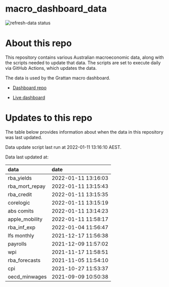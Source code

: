 
<!-- README.md is generated from README.Rmd. Please edit that file -->

# macro\_dashboard\_data

<!-- badges: start -->

![refresh-data
status](https://github.com/grattan/macro_dashboard_data/workflows/refresh-data/badge.svg)

<!-- badges: end -->

# About this repo

This repository contains various Australian macroeconomic data, along
with the scripts needed to update that data. The scripts are set to
execute daily via GitHub Actions, which updates the data.

The data is used by the Grattan macro dashboard.

  - [Dashboard repo](https://github.com/grattan/macrodashboard)

  - [Live dashboard](https://mattcowgill.shinyapps.io/macrodashboard/)

# Updates to this repo

The table below provides information about when the data in this
repository was last updated.

Data update script last run at 2022-01-11 13:16:10 AEST.

Data last updated at:

| data             | date                |
| :--------------- | :------------------ |
| rba\_yields      | 2022-01-11 13:16:03 |
| rba\_mort\_repay | 2022-01-11 13:15:43 |
| rba\_credit      | 2022-01-11 13:15:35 |
| corelogic        | 2022-01-11 13:15:19 |
| abs comits       | 2022-01-11 13:14:23 |
| apple\_mobility  | 2022-01-11 11:58:17 |
| rba\_inf\_exp    | 2022-01-04 11:56:47 |
| lfs monthly      | 2021-12-17 11:56:38 |
| payrolls         | 2021-12-09 11:57:02 |
| wpi              | 2021-11-17 11:58:51 |
| rba\_forecasts   | 2021-11-05 11:54:10 |
| cpi              | 2021-10-27 11:53:37 |
| oecd\_minwages   | 2021-09-09 10:50:38 |
